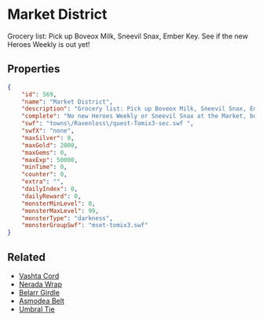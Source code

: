 # Market District

Grocery list: Pick up Boveox Milk, Sneevil Snax, Ember Key. See if the new Heroes Weekly is out yet!

## Properties

```json
{
    "id": 569,
    "name": "Market District",
    "description": "Grocery list: Pick up Boveox Milk, Sneevil Snax, Ember Key. See if the new Heroes Weekly is out yet!",
    "complete": "No new Heroes Weekly or Sneevil Snax at the Market, but you found the Ember Key!  And learned more about Tomix!",
    "swf": "towns\/Ravenloss\/quest-Tomix3-sec.swf ",
    "swfX": "none",
    "maxSilver": 0,
    "maxGold": 2000,
    "maxGems": 0,
    "maxExp": 50000,
    "minTime": 0,
    "counter": 0,
    "extra": "",
    "dailyIndex": 0,
    "dailyReward": 0,
    "monsterMinLevel": 0,
    "monsterMaxLevel": 99,
    "monsterType": "darkness",
    "monsterGroupSwf": "mset-tomix3.swf"
}
```

## Related

- [Vashta Cord](../items/3564-vashta-cord.md)
- [Nerada Wrap](../items/3565-nerada-wrap.md)
- [Belarr Girdle](../items/3566-belarr-girdle.md)
- [Asmodea Belt](../items/3567-asmodea-belt.md)
- [Umbral Tie](../items/3568-umbral-tie.md)

